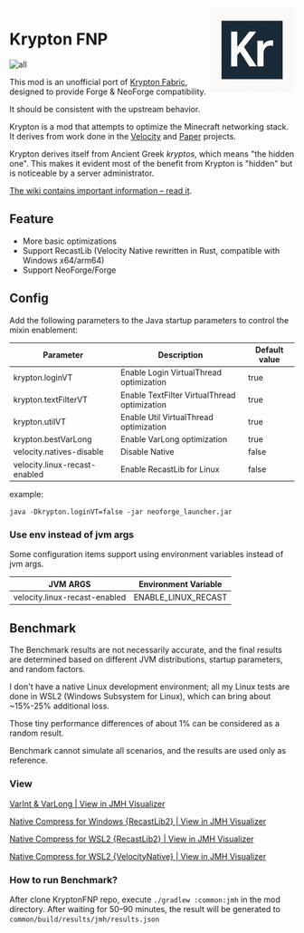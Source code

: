 <img src="./common/src/main/resources/assets/krypton/icon.png" alt="Logo" align="right" width="150">

Krypton FNP
====

![all](https://img.shields.io/badge/environment-any-4caf50?style=flat-square)

This mod is an unofficial port of [Krypton Fabric](https://modrinth.com/mod/krypton), designed to provide Forge &
NeoForge compatibility.

It should be consistent with the upstream behavior.

Krypton is a mod that attempts to optimize the Minecraft networking stack. It derives from work
done in the [Velocity](https://velocitypowered.com/) and [Paper](https://papermc.io) projects.

Krypton derives itself from Ancient Greek _kryptos_, which means "the hidden one". This makes
it evident most of the benefit from Krypton is "hidden" but is noticeable by a server administrator.

[The wiki contains important information &ndash; read it](https://github.com/astei/krypton/wiki).

## Feature

- More basic optimizations
- Support RecastLib (Velocity Native rewritten in Rust, compatible with Windows x64/arm64)
- Support NeoForge/Forge

## Config

Add the following parameters to the Java startup parameters to control the mixin enablement:

| Parameter                     | Description                                  | Default value |
|-------------------------------|----------------------------------------------|---------------|
| krypton.loginVT               | Enable Login VirtualThread optimization      | true          |
| krypton.textFilterVT          | Enable TextFilter VirtualThread optimization | true          |
| krypton.utilVT                | Enable Util VirtualThread optimization       | true          |
| krypton.bestVarLong           | Enable VarLong optimization                  | true          |
| velocity.natives-disable      | Disable Native                               | false         |
| velocity.linux-recast-enabled | Enable RecastLib for Linux                   | false         |

example:

```shell
java -Dkrypton.loginVT=false -jar neoforge_launcher.jar
```

### Use env instead of jvm args

Some configuration items support using environment variables instead of jvm args.

| JVM ARGS                      | Environment Variable |
|-------------------------------|----------------------|
| velocity.linux-recast-enabled | ENABLE_LINUX_RECAST  |

## Benchmark

The Benchmark results are not necessarily accurate,
and the final results are determined based on different JVM distributions, startup parameters, and random factors.

I don't have a native Linux development environment;
all my Linux tests are done in WSL2 (Windows Subsystem for Linux), which can bring about ~15%-25% additional loss.

Those tiny performance differences of about 1% can be considered as a random result.

Benchmark cannot simulate all scenarios, and the results are used only as reference.

### View

[VarInt & VarLong | View in JMH Visualizer](https://jmh.morethan.io/?source=https://raw.githubusercontent.com/404Setup/KryptonFNP/refs/heads/master/results/var.json)

[Native Compress for Windows {RecastLib2} | View in JMH Visualizer](https://jmh.morethan.io/?source=https://raw.githubusercontent.com/404Setup/KryptonFNP/refs/heads/master/results/native_compress_windows_recastlib.json)

[Native Compress for WSL2 {RecastLib2} | View in JMH Visualizer](https://jmh.morethan.io/?source=https://raw.githubusercontent.com/404Setup/KryptonFNP/refs/heads/master/results/native_compress_linux_recastlib.json)

[Native Compress for WSL2 {VelocityNative} | View in JMH Visualizer](https://jmh.morethan.io/?source=https://raw.githubusercontent.com/404Setup/KryptonFNP/refs/heads/master/results/native_compress_linux_vc.json)

### How to run Benchmark?

After clone KryptonFNP repo, execute `./gradlew :common:jmh` in the mod directory.
After waiting for 50–90 minutes, the result will be generated to `common/build/results/jmh/results.json`
